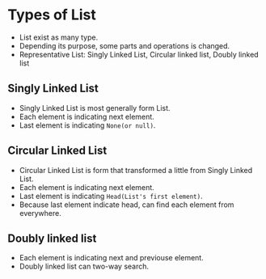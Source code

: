 # Types of List
- List exist as many type.
- Depending its purpose, some parts and operations is changed.
- Representative List: Singly Linked List, Circular linked list, Doubly linked list

## Singly Linked List
- Singly Linked List is most generally form List.
- Each element is indicating next element.
- Last element is indicating `None(or null)`.

## Circular Linked List
- Circular Linked List is form that transformed a little from Singly Linked List.
- Each element is indicating next element.
- Last element is indicating `Head(List's first element)`.
- Because last element indicate head, can find each element from everywhere.

## Doubly linked list
- Each element is indicating next and previouse element.
- Doubly linked list can two-way search.
